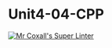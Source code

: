 # Unit4-04-CPP
[![Mr Coxall's Super Linter](https://github.com/ICS3U-Programming-JoannaK/Unit4-04-CPP/workflows/Mr%20Coxall's%20Super%20Linter/badge.svg)](https://github.com/ICS3U-Programming-JoannaK/Unit4-04-CPP/actions/)
